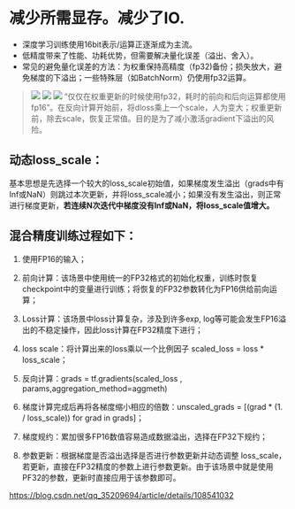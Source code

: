  # 减少所需显存。减少了IO.
- 深度学习训练使用16bit表示/运算正逐渐成为主流。
- 低精度带来了性能、功耗优势，但需要解决量化误差（溢出、舍入）。
- 常见的避免量化误差的方法：为权重保持高精度（fp32)备份；损失放大，避免梯度的下溢出；一些特殊层（如BatchNorm）仍使用fp32运算。
>![](https://upload-images.jianshu.io/upload_images/18339009-6cbb1d110dc0af10.png?imageMogr2/auto-orient/strip%7CimageView2/2/w/1240)
![](https://upload-images.jianshu.io/upload_images/18339009-c448ba7a4504c962.png?imageMogr2/auto-orient/strip%7CimageView2/2/w/1240)
![](https://upload-images.jianshu.io/upload_images/18339009-66f436d0d0d31f51.png?imageMogr2/auto-orient/strip%7CimageView2/2/w/1240)
“仅仅在权重更新的时候使用fp32，耗时的前向和后向运算都使用fp16”。在反向计算开始前，将dloss乘上一个scale，人为变大；权重更新前，除去scale，恢复正常值。目的是为了减小激活gradient下溢出的风险。


## 动态loss_scale：
基本思想是先选择一个较大的loss_scale初始值，如果梯度发生溢出（grads中有Inf或NaN）则跳过本次更新，并将loss_scale减小；如果没有发生溢出，则正常进行梯度更新，**若连续N次迭代中梯度没有Inf或NaN，将loss_scale值增大。**

## 混合精度训练过程如下：

1) 使用FP16的输入；

2) 前向计算：该场景中使用统一的FP32格式的初始化权重，训练时恢复checkpoint中的变量进行训练；将恢复的FP32参数转化为FP16供给前向运算；

3) Loss计算：该场景中loss计算复杂，涉及到许多exp, log等可能会发生FP16溢出的不稳定操作，因此loss计算在FP32精度下进行；

4) loss scale：将计算出来的loss乘以一个比例因子 scaled_loss = loss * loss_scale；

5) 反向计算：grads = tf.gradients(scaled_loss , params,aggregation_method=aggmeth)

6) 梯度计算完成后再将各梯度缩小相应的倍数：unscaled_grads = [(grad * (1. / loss_scale)) for grad in grads]；

7) 梯度规约：累加很多FP16数值容易造成数据溢出，选择在FP32下规约；

8) 参数更新：根据梯度是否溢出选择是否进行参数更新并动态调整 loss_scale，若更新，直接在FP32精度的参数上进行参数更新。由于该场景中就是使用PF32的参数，更新时直接应用于该参数即可。

https://blog.csdn.net/qq_35209694/article/details/108541032
